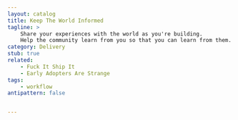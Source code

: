 ```yaml
---
layout: catalog
title: Keep The World Informed
tagline: > 
    Share your experiences with the world as you're building. 
    Help the community learn from you so that you can learn from them.
category: Delivery
stub: true
related:
    - Fuck It Ship It
    - Early Adopters Are Strange
tags:
    - workflow
antipattern: false 


---
```

